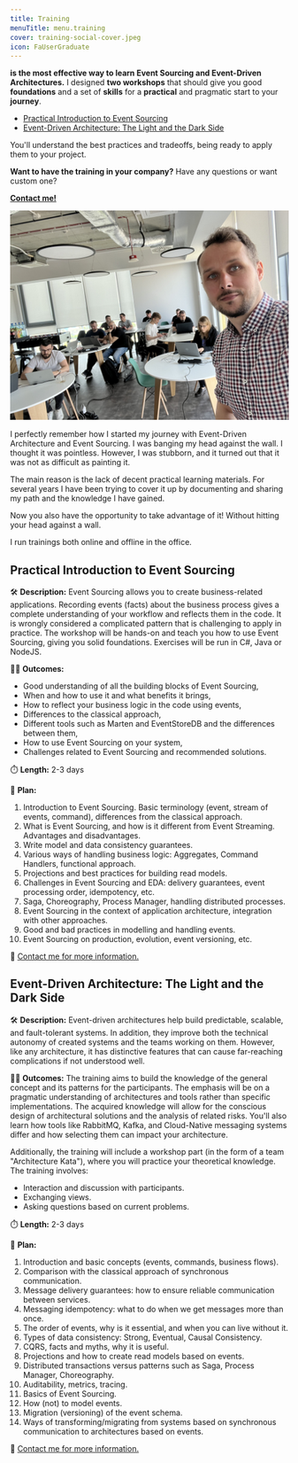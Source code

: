 ```yaml
---
title: Training
menuTitle: menu.training
cover: training-social-cover.jpeg
icon: FaUserGraduate
---
```


**is the most effective way to learn Event Sourcing and Event-Driven Architectures.** I designed **two workshops** that should give you good **foundations** and a set of **skills** for a **practical** and pragmatic start to your **journey**.
- [Practical Introduction to Event Sourcing](#practical-introduction-to-event-sourcing)
- [Event-Driven Architecture: The Light and the Dark Side](#event-driven-architecture-the-light-and-the-dark-side)

You'll understand the best practices and tradeoffs, being ready to apply them to your project.

**Want to have the training in your company?** Have any questions or want custom one? 

**[Contact me!](mailto:oskar@event-driven.io)**

![photo](training-cover.jpg)

I perfectly remember how I started my journey with Event-Driven Architecture and Event Sourcing. I was banging my head against the wall. I thought it was pointless. However, I was stubborn, and it turned out that it was not as difficult as painting it. 

The main reason is the lack of decent practical learning materials. For several years I have been trying to cover it up by documenting and sharing my path and the knowledge I have gained.

Now you also have the opportunity to take advantage of it! Without hitting your head against a wall. 

I run trainings both online and offline in the office.

## Practical Introduction to Event Sourcing

🛠️ **Description:** Event Sourcing allows you to create business-related applications. Recording events (facts) about the business process gives a complete understanding of your workflow and reflects them in the code. It is wrongly considered a complicated pattern that is challenging to apply in practice. The workshop will be hands-on and teach you how to use Event Sourcing, giving you solid foundations. Exercises will be run in C#, Java or NodeJS.

🧑‍🎓 **Outcomes:**
- Good understanding of all the building blocks of Event Sourcing,
- When and how to use it and what benefits it brings,
- How to reflect your business logic in the code using events,
- Differences to the classical approach,
- Different tools such as Marten and EventStoreDB and the differences between them,
- How to use Event Sourcing on your system,
- Challenges related to Event Sourcing and recommended solutions.

⏱️ **Length:** 2-3 days

📅 **Plan:**
1. Introduction to Event Sourcing. Basic terminology (event, stream of events, command), differences from the classical approach.
2. What is Event Sourcing, and how is it different from Event Streaming. Advantages and disadvantages.
3. Write model and data consistency guarantees.
4. Various ways of handling business logic: Aggregates, Command Handlers, functional approach.
5. Projections and best practices for building read models.
6. Challenges in Event Sourcing and EDA: delivery guarantees, event processing order, idempotency, etc.
7. Saga, Choreography, Process Manager, handling distributed processes.
8. Event Sourcing in the context of application architecture, integration with other approaches.
9. Good and bad practices in modelling and handling events.
10. Event Sourcing on production, evolution, event versioning, etc.

📧 [Contact me for more information.](mailto:oskar@event-driven.io)

## Event-Driven Architecture: The Light and the Dark Side

🛠️ **Description:** Event-driven architectures help build predictable, scalable, and fault-tolerant systems. In addition, they improve both the technical autonomy of created systems and the teams working on them. However, like any architecture, it has distinctive features that can cause far-reaching complications if not understood well.

🧑‍🎓 **Outcomes:** The training aims to build the knowledge of the general concept and its patterns for the participants. The emphasis will be on a pragmatic understanding of architectures and tools rather than specific implementations. The acquired knowledge will allow for the conscious design of architectural solutions and the analysis of related risks. You'll also learn how tools like RabbitMQ, Kafka, and Cloud-Native messaging systems differ and how selecting them can impact your architecture.

Additionally, the training will include a workshop part (in the form of a team "Architecture Kata"), where you will practice your theoretical knowledge. The training involves:
- Interaction and discussion with participants.
- Exchanging views.
- Asking questions based on current problems.

⏱️ **Length:** 2-3 days

📅 **Plan:**
1. Introduction and basic concepts (events, commands, business flows).
2. Comparison with the classical approach of synchronous communication.
3. Message delivery guarantees: how to ensure reliable communication between services.
4. Messaging idempotency: what to do when we get messages more than once.
5. The order of events, why is it essential, and when you can live without it.
6. Types of data consistency: Strong, Eventual, Causal Consistency.
7. CQRS, facts and myths, why it is useful.
8. Projections and how to create read models based on events.
9. Distributed transactions versus patterns such as Saga, Process Manager, Choreography.
10. Auditability, metrics, tracing.
11. Basics of Event Sourcing.
12. How (not) to model events.
13. Migration (versioning) of the event schema.
14. Ways of transforming/migrating from systems based on synchronous communication to architectures based on events.

📧 [Contact me for more information.](mailto:oskar@event-driven.io)